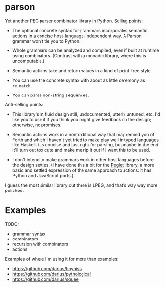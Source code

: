parson
======

Yet another PEG parser combinator library in Python. Selling points:

  * The optional concrete syntax for grammars incorporates semantic
    actions in a concise host-language-independent way. A Parson
    grammar won't tie you to Python.

  * Whole grammars can be analyzed and compiled, even if built at
    runtime using combinators. (Contrast with a monadic library, where
    this is uncomputable.)

  * Semantic actions take and return values in a kind of point-free
    style. 

  * You can use the concrete syntax with about as little ceremony as
    `re.match`.

  * You can parse non-string sequences.

Anti-selling points:

  * This library's in fluid design still, undocumented, utterly
    untuned, etc. I'd like you to use it if you think you might give
    feedback on the design; otherwise, no promises.

  * Semantic actions work in a nontraditional way that may remind you
    of Forth and which I haven't yet tried to make play well in typed
    languages like Haskell. It's concise and just right for parsing,
    but maybe in the end it'll turn out too cute and make me rip it
    out if I want this to be used.

  * I don't intend to make grammars work in other host languages
    before the design settles. (I have done this a bit for the
    [Peglet](https://github.com/darius/peglet) library, a more basic
    and settled expression of the same approach to actions: it has
    Python and JavaScript ports.)

I guess the most similar library out there is LPEG, and that's way way
more polished.


Examples
========

TODO:
  * grammar syntax
  * combinators
  * recursion with combinators
  * actions

Examples of where I'm using it for more than examples:
  * https://github.com/darius/tinyhiss
  * https://github.com/darius/pythological
  * https://github.com/darius/squee

